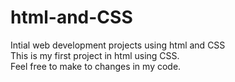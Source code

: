 # html-and-CSS
Intial web development projects using html and CSS<br>
This is my first project in html using CSS.<br>
Feel free to make to changes in my code.

